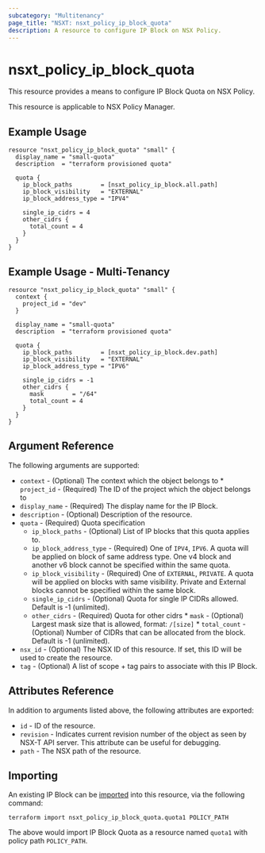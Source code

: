 ```yaml
---
subcategory: "Multitenancy"
page_title: "NSXT: nsxt_policy_ip_block_quota"
description: A resource to configure IP Block on NSX Policy.
---
```


# nsxt_policy_ip_block_quota

This resource provides a means to configure IP Block Quota on NSX Policy.

This resource is applicable to NSX Policy Manager.

## Example Usage

```hcl
resource "nsxt_policy_ip_block_quota" "small" {
  display_name = "small-quota"
  description  = "terraform provisioned quota"

  quota {
    ip_block_paths        = [nsxt_policy_ip_block.all.path]
    ip_block_visibility   = "EXTERNAL"
    ip_block_address_type = "IPV4"

    single_ip_cidrs = 4
    other_cidrs {
      total_count = 4
    }
  }
}
```

## Example Usage - Multi-Tenancy

```hcl
resource "nsxt_policy_ip_block_quota" "small" {
  context {
    project_id = "dev"
  }

  display_name = "small-quota"
  description  = "terraform provisioned quota"

  quota {
    ip_block_paths        = [nsxt_policy_ip_block.dev.path]
    ip_block_visibility   = "EXTERNAL"
    ip_block_address_type = "IPV6"

    single_ip_cidrs = -1
    other_cidrs {
      mask        = "/64"
      total_count = 4
    }
  }
}
```

## Argument Reference

The following arguments are supported:

* `context` - (Optional) The context which the object belongs to
          * `project_id` - (Required) The ID of the project which the object belongs to
* `display_name` - (Required) The display name for the IP Block.
* `description` - (Optional) Description of the resource.
* `quota` - (Required) Quota specification
    * `ip_block_paths` - (Optional) List of IP blocks that this quota applies to.
    * `ip_block_address_type` - (Required) One of `IPV4`, `IPV6`. A quota will be applied on block of same address type. One v4 block and another v6 block cannot be specified within the same quota.
    * `ip_block_visibility` - (Required) One of `EXTERNAL`, `PRIVATE`. A quota will be applied on blocks with same visibility. Private and External blocks cannot be specified within the same block.
    * `single_ip_cidrs` - (Optional) Quota for single IP CIDRs allowed. Default is -1 (unlimited). 
    * `other_cidrs` - (Required) Quota for other cidrs
          * `mask` - (Optional) Largest mask size that is allowed, format: `/[size]`
          * `total_count` - (Optional) Number of CIDRs that can be allocated from the block. Default is -1 (unlimited).
* `nsx_id` - (Optional) The NSX ID of this resource. If set, this ID will be used to create the resource.
* `tag` - (Optional) A list of scope + tag pairs to associate with this IP Block.

## Attributes Reference

In addition to arguments listed above, the following attributes are exported:

* `id` - ID of the resource.
* `revision` - Indicates current revision number of the object as seen by NSX-T API server. This attribute can be useful for debugging.
* `path` - The NSX path of the resource.

## Importing

An existing IP Block can be [imported][docs-import] into this resource, via the following command:

[docs-import]: https://developer.hashicorp.com/terraform/cli/import

```
terraform import nsxt_policy_ip_block_quota.quota1 POLICY_PATH
```
The above would import IP Block Quota as a resource named `quota1` with policy path `POLICY_PATH`.

